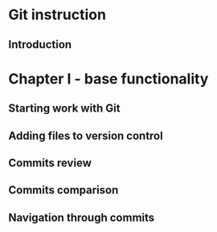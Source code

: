 # Git instruction

## Introduction

# Chapter I - base functionality

## Starting work with Git

## Adding files to version control

## Commits review

## Commits comparison

## Navigation through commits